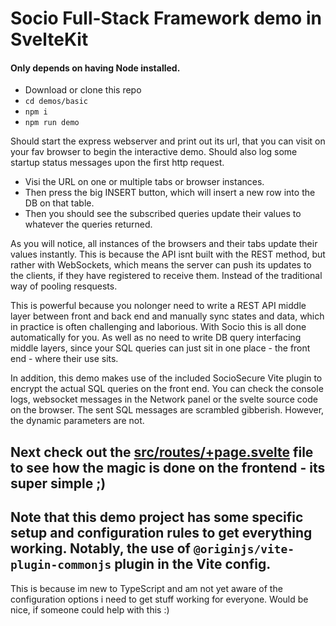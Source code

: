 # Socio Full-Stack Framework demo in SvelteKit

#### Only depends on having Node installed.

* Download or clone this repo
* ```cd demos/basic```
* ```npm i```
* ```npm run demo```

Should start the express webserver and print out its url, that you can visit on your fav browser to begin the interactive demo.
Should also log some startup status messages upon the first http request.

* Visi the URL on one or multiple tabs or browser instances. 
* Then press the big INSERT button, which will insert a new row into the DB on that table. 
* Then you should see the subscribed queries update their values to whatever the queries returned.

As you will notice, all instances of the browsers and their tabs update their values instantly. This is because the API isnt built with the REST method, but rather with WebSockets, which means the server can push its updates to the clients, if they have registered to receive them. Instead of the traditional way of pooling resquests.

This is powerful because you nolonger need to write a REST API middle layer between front and back end and manually sync states and data, which in practice is often challenging and laborious. With Socio this is all done automatically for you. As well as no need to write DB query interfacing middle layers, since your SQL queries can just sit in one place - the front end - where their use sits. 

In addition, this demo makes use of the included SocioSecure Vite plugin to encrypt the actual SQL queries on the front end. You can check the console logs, websocket messages in the Network panel or the svelte source code on the browser. The sent SQL messages are scrambled gibberish. However, the dynamic parameters are not.

## Next check out the [src/routes/+page.svelte](https://github.com/Rolands-Laucis/Socio/blob/master/demos/full-stack_framework/src/routes/%2Bpage.svelte) file to see how the magic is done on the frontend - its super simple ;)

## Note that this demo project has some specific setup and configuration rules to get everything working. Notably, the use of ``@originjs/vite-plugin-commonjs`` plugin in the Vite config.
This is because im new to TypeScript and am not yet aware of the configuration options i need to get stuff working for everyone. Would be nice, if someone could help with this :)